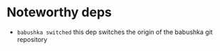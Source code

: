 # Noteworthy deps

* ```babushka switched``` this dep switches the origin of the babushka git repository
